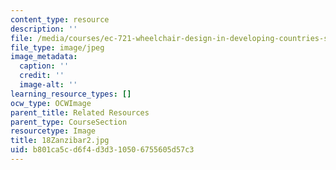 ```yaml
---
content_type: resource
description: ''
file: /media/courses/ec-721-wheelchair-design-in-developing-countries-spring-2009/b801ca5cd6f4d3d310506755605d57c3_18Zanzibar2.jpg
file_type: image/jpeg
image_metadata:
  caption: ''
  credit: ''
  image-alt: ''
learning_resource_types: []
ocw_type: OCWImage
parent_title: Related Resources
parent_type: CourseSection
resourcetype: Image
title: 18Zanzibar2.jpg
uid: b801ca5c-d6f4-d3d3-1050-6755605d57c3
---
```

